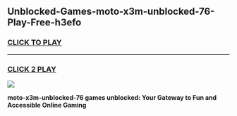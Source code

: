 
## Unblocked-Games-moto-x3m-unblocked-76-Play-Free-h3efo
<h3>
<a href="https://premium76.site?title=moto-x3m-unblocked-76&ref=20M">CLICK TO PLAY</a></h3>
<hr>

<h3>
<a href="https://premium76.site?title=moto-x3m-unblocked-76&ref=20M">CLICK 2 PLAY</a>
  
</h3>

<a href="https://premium76.site?title=moto-x3m-unblocked-76&ref=19M"><img src="https://clearcache.store/games.png"></a>


**moto-x3m-unblocked-76 games unblocked: Your Gateway to Fun and Accessible Online Gaming**

